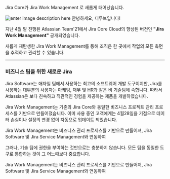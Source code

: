 Jira Core가 Jira Work Management 로 새롭게 태어났습니다. 

![enter image description here](https://i1.wp.com/atlassianblog.wpengine.com/wp-content/uploads/2021/04/download-2.png?resize=1560,760&ssl=1)
안녕하세요, 디무브입니다!

지난 4월 말 진행된 Atlassian Team'21에서 Jira Core Cloud의 향상된 버전인 **"Jira Work Management"** 공개되었습니다. 

새롭게 재탄생한 Jira Work Management를 통해 조직은 한 곳에서 작업의 모든 측면을 추적하고 관리할 수 있습니다. 

---
### 비즈니스 팀을 위한 새로운 Jira 

Jira Software는 애자일 팀에서 사용하는 최고의 소프트웨어 개발 도구이지만, Jira를 사용하는 대부분의 사용자는 마케팅, 재무 및 HR과 같은 비 기술팀에 속합니다. 
따라서 Atlassian은 보다 친숙하고 직관적인 경험을 제공하는 제품을 개발하였습니다. 

Jira Work Management는 기존의 Jira Core와 동일한 비즈니스 프로젝트 관리 프로세스를 기반으로 만들어졌습니다. 
이미 사용 중인 고객에게는 4월28일을 기점으로 데이터 손실이나 설정의 변경 없이 자동으로 업데이트 되었습니다. 

Jira Work Management는 비즈니스 관리 프로세스를 기반으로 만들어져, Jira Software 및 Jira Service Management와 연동하여 

그러나, 기술 팀에 권한을 부여하는 것만으로는 충분하지 않습니다. 
모든 팀을 동일한 도구로 통합하는 것이 그 어느때보다 중요합니다. 

Jira Work Management는 비즈니스 관리 프로세스를 기반으로 만들어져, Jira Software 및 Jira Service Management와 연동하여 
<!--stackedit_data:
eyJoaXN0b3J5IjpbMjgyMDc0ODUsMTI5ODA4MjU1OSwtODE1Nj
EwNzE0XX0=
-->
